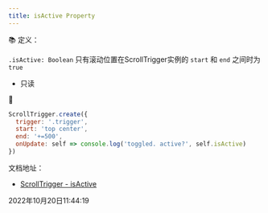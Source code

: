 ```yaml
---
title: isActive Property
---
```




📚 定义：

`.isActive: Boolean` 只有滚动位置在ScrollTrigger实例的 `start` 和 `end` 之间时为 `true`
 - 只读


🌰

```js {5}
ScrollTrigger.create({
  trigger: '.trigger',
  start: 'top center',
  end: '+=500',
  onUpdate: self => console.log('toggled. active?', self.isActive)
})
```



文档地址：

- [ScrollTrigger - isActive](https://greensock.com/docs/v3/Plugins/ScrollTrigger/isActive)



2022年10月20日11:44:19

